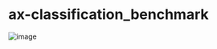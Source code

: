 # ax-classification_benchmark


![image](https://github.com/user-attachments/assets/63c68f97-feb2-4131-b449-8281e3a005f3)

